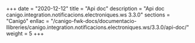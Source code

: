 +++
date        = "2020-12-12"
title       = "Api doc"
description = "Api doc canigo.integration.notificacions.electroniques.ws 3.3.0"
sections    = "Canigó"
enllac		= "/canigo-fwk-docs/documentacio-llibreries/canigo.integration.notificacions.electroniques.ws/3.3.0/api-doc/"
weight		= 5
+++
